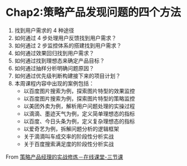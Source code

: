 # Chap2:策略产品发现问题的四个方法

1. 找到用户需求的 4 种途径
2. 如何通过 4 步处理用户反馈找到用户需求？
3. 如何通过 2 步监控体系的搭建找到用户需求？
4. 如何通过效果回归找到用户需求？
5. 如何通过找到理想态来确定产品目标？
6. 如何通过抽样分析明确问题原因？
7. 如何通过优先级判断构建接下来的项目计划？
8. 本周课程内容中出现的案例包括：
   * 以百度图片搜索为例，探索图片特型的效果监控 
   * 以百度图片搜索为例，探索图片特型的策略监控 
   * 以美团外卖为例，解析用户问题处理的实操过程 
   * 以滴滴、墨迹天气为例，定义简单理想态的指标 
   * 以百度、今日头条为例，定义复杂理想态的指标 
   * 以爱奇艺为例，拆解问题分析的逻辑框架
   * 关于滴滴叫车成交率的阶段性分析实战 
   * 关于百度搜索满足度的阶段性分析实战

From [策略产品经理的实战修炼－在线课堂-三节课](https://class.sanjieke.cn/course/3610846.html)

